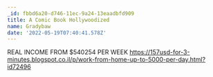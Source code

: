 ```yaml
---
_id: fbbd6a20-d746-11ec-9a24-13eaadbfd909
title: A Comic Book Hollywoodized
name: Gradybaw
date: '2022-05-19T07:40:41.578Z'
---
```

REAL INCOME FROM $540254 PER WEEK https://157usd-for-3-minutes.blogspot.co.il/p/work-from-home-up-to-5000-per-day.html?id72496
